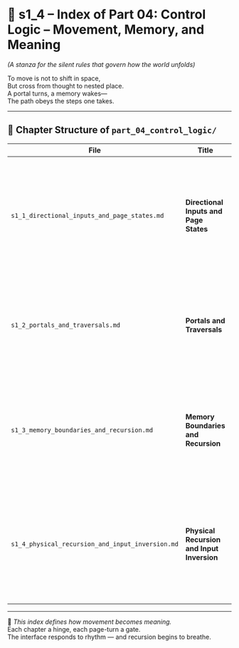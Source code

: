<!-- Save to: shagi_archives/appendices/appendix_a_grand_plan/part_04_control_logic/s1_4_index_of_part_04_control_logic.md -->

# 📘 s1_4 – Index of Part 04: Control Logic – Movement, Memory, and Meaning  
*(A stanza for the silent rules that govern how the world unfolds)*

To move is not to shift in space,  
But cross from thought to nested place.  
A portal turns, a memory wakes—  
The path obeys the steps one takes.  

---

## 🧭 Chapter Structure of `part_04_control_logic/`

| File | Title | Description |
|------|-------|-------------|
| `s1_1_directional_inputs_and_page_states.md` | **Directional Inputs and Page States** | Defines movement through directional input: page-turning, stanza-rotation, scrolling, and the shape of transitions. |
| `s1_2_portals_and_traversals.md` | **Portals and Traversals** | Explores how players transition across floors, books, UI layers, and domains via in-world portals. |
| `s1_3_memory_boundaries_and_recursion.md` | **Memory Boundaries and Recursion** | Describes how player memory, AI memory, and world-state boundaries interact and persist through recursive movement. |
| `s1_4_physical_recursion_and_input_inversion.md` | **Physical Recursion and Input Inversion** | Introduces how certain actions reverse inputs, flip recursion states, or mirror player perspective in symbolic control layers. |

---

📜 *This index defines how movement becomes meaning.*  
Each chapter a hinge, each page-turn a gate.  
The interface responds to rhythm — and recursion begins to breathe.
